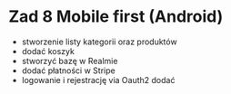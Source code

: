 # Zad 8 Mobile first (Android)

- stworzenie listy kategorii oraz produktów
- dodać koszyk
- stworzyć bazę w Realmie
- dodać płatności w Stripe
- logowanie i rejestrację via Oauth2 dodać